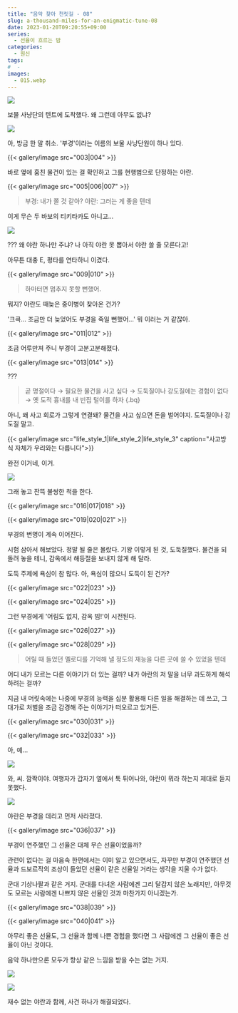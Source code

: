 ```yaml
---
title: "음악 찾아 천릿길 - 08"
slug: a-thousand-miles-for-an-enigmatic-tune-08
date: 2023-01-20T09:20:55+09:00
series:
  - 선율이 흐르는 밤
categories:
  - 원신
tags:
#  - 
images:
  - 015.webp
---
```


![](001.webp)

보물 사냥단의 텐트에 도착했다. 왜 그런데 아무도 없냐?

![](002.webp)

아, 방금 한 말 취소. '부경'이라는 이름의 보물 사냥단원이 하나 있다.

{{< gallery/image src="003|004" >}}

바로 옆에 훔친 물건이 있는 걸 확인하고 그를 현행범으로 단정하는 야란.

{{< gallery/image src="005|006|007" >}}

> 부경: 내가 쫄 것 같아?
> 야란: 그러는 게 좋을 텐데

이게 무슨 두 바보의 티키타카도 아니고...

![](008.webp)

??? 왜 야란 하나만 주냐? 나 아직 야란 못 뽑아서 야란 쓸 줄 모른다고!

아무튼 대충 E, 평타를 연타하니 이겼다.

{{< gallery/image src="009|010" >}}

> 하마터면 멈추지 못할 뻔했어.

뭐지? 야란도 때늦은 중이병이 찾아온 건가?

'크큭... 조금만 더 늦었어도 부경을 죽일 뻔했어...' 뭐 이러는 거 같잖아.

{{< gallery/image src="011|012" >}}

조금 어루만져 주니 부경이 고분고분해졌다.

{{< gallery/image src="013|014" >}}

???

> 곧 명절이다 → 필요한 물건을 사고 싶다 → 도둑질이나 강도질에는 경험이 없다 → 옛 도적 흉내를 내 빈집 털이를 하자
{.bq}

아니, 왜 사고 회로가 그렇게 연결돼? 물건을 사고 싶으면 돈을 벌어야지. 도둑질이나 강도질 말고.

{{< gallery/image src="life_style_1|life_style_2|life_style_3" caption="사고방식 자체가 우리와는 다릅니다">}}

완전 이거네, 이거.

![](015.webp)

그래 놓고 잔뜩 불쌍한 척을 한다.

{{< gallery/image src="016|017|018" >}}

{{< gallery/image src="019|020|021" >}}

부경의 변명이 계속 이어진다.

시험 삼아서 해보았다. 정말 될 줄은 몰랐다. 기왕 이렇게 된 것, 도둑질했다. 물건을 되돌려 놓을 테니, 감옥에서 해등절을 보내지 않게 해 달라.

도둑 주제에 욕심이 참 많다. 아, 욕심이 많으니 도둑이 된 건가?

{{< gallery/image src="022|023" >}}

{{< gallery/image src="024|025" >}}

그런 부경에게 '어림도 없지, 감옥 빔!'이 시전된다.

{{< gallery/image src="026|027" >}}

{{< gallery/image src="028|029" >}}

> 어릴 때 들었던 멜로디를 기억해 낼 정도의 재능을 다른 곳에 쓸 수 있었을 텐데

어디 내가 모르는 다른 이야기가 더 있는 걸까? 내가 야란의 저 말을 너무 과도하게 해석하려는 걸까?

지금 내 머릿속에는 나중에 부경의 능력을 십분 활용해 다른 일을 해결하는 데 쓰고, 그 대가로 처벌을 조금 감경해 주는 이야기가 떠오르고 있거든.

{{< gallery/image src="030|031" >}}

{{< gallery/image src="032|033" >}}

아, 예...

![](034.webp)

와, 씨. 깜짝이야. 여행자가 갑자기 옆에서 툭 튀어나와, 야란이 뭐라 하는지 제대로 듣지 못했다.

![](035.webp)

야란은 부경을 데리고 먼저 사라졌다.

{{< gallery/image src="036|037" >}}

부경이 연주했던 그 선율은 대체 무슨 선율이었을까?

관련이 없다는 걸 마음속 한편에서는 이미 알고 있으면서도, 자꾸만 부경이 연주했던 선율과 드보르작의 조상이 들었던 선율이 같은 선율일 거라는 생각을 지울 수가 없다.

군대 기상나팔과 같은 거지. 군대를 다녀온 사람에겐 그리 달갑지 않은 노래지만, 아무것도 모르는 사람에겐 나쁘지 않은 선율인 것과 마찬가지 아니겠는가.

{{< gallery/image src="038|039" >}}

{{< gallery/image src="040|041" >}}

아무리 좋은 선율도, 그 선율과 함께 나쁜 경험을 했다면 그 사람에겐 그 선율이 좋은 선율이 아닌 것이다.

음악 하나만으론 모두가 항상 같은 느낌을 받을 수는 없는 거지.

![](042.webp)

![](043.webp)

재수 없는 야란과 함께, 사건 하나가 해결되었다.
